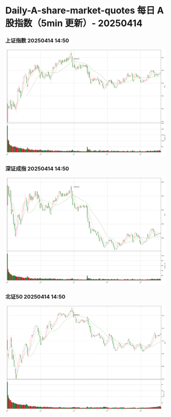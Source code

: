 
# Daily-A-share-market-quotes 每日 A 股指数（5min 更新）- 20250414

### 上证指数 20250414 14:50
![](./fig/2025/4/20250414-sh000001.png)

### 深证成指 20250414 14:50
![](./fig/2025/4/20250414-sz399001.png)

### 北证50 20250414 14:50
![](./fig/2025/4/20250414-bj899050.png)
